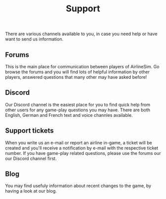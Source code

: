 ﻿---
title: "Support"
weight: 50
pre: "<b>2.5 </b>"
---

There are various channels available to you, in case you need help or have want to send us information.

## Forums
This is the main place for communication between players of AirlineSim. Go browse the forums and you will find lots of helpful information by other players, answered questions that many other may have asked before!


## Discord
Our Discord channel is the easiest place for you to find quick help from other users for any game-play questions you may have.
There are both English, German and French text and voice channles available.


## Support tickets
When you write us an e-mail or report an airline in-game, a ticket will be created and you'll receive a notification by e-mail with the respective ticket number.
If you have game-play related questions, please use the forums our our Discord channel first.


## Blog
You may find usefuly information about recent changes to the game, by having a look at our blog.
